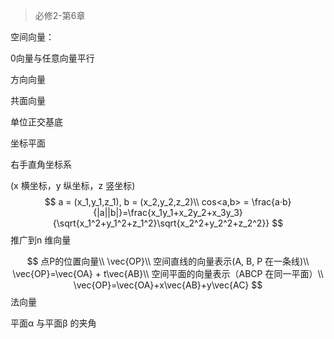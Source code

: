 > 必修2-第6章



空间向量： 

0向量与任意向量平行   

方向向量  

共面向量  



单位正交基底 

 

坐标平面  

右手直角坐标系  

(x 横坐标，y 纵坐标，z 竖坐标)  
$$
a = (x_1,y_1,z_1), b = (x_2,y_2,z_2)\\
cos<a,b> = \frac{a·b}{|a||b|}=\frac{x_1y_1+x_2y_2+x_3y_3}{\sqrt{x_1^2+y_1^2+z_1^2}\sqrt{x_2^2+y_2^2+z_2^2}}
$$
推广到n 维向量



$$
点P的位置向量\\
\vec{OP}\\
空间直线的向量表示(A, B, P 在一条线)\\
\vec{OP}=\vec{OA} + t\vec{AB}\\
空间平面的向量表示（ABCP 在同一平面）\\
\vec{OP}=\vec{OA}+x\vec{AB}+y\vec{AC}
$$
法向量  

平面α 与平面β 的夹角  
